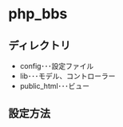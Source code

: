 # php_bbs

## ディレクトリ

- config･･･設定ファイル
- lib･･･モデル、コントローラー
- public_html･･･ビュー

## 設定方法

<!-- ### ①DBの作成
phpmyadminからDB(db_bbs)を作成する

### ②DBのユーザー作成
phpmyadminから①で作成したDBにアクセス権限を持つユーザーを作成する

### ③sqlファイルのインポート
/config/table.sqlを①で作成したDBにインポートし、テーブルを作成する

### ④config.phpの設定
/config/config.phpのDBの接続先と、SITE_URLの情報を書き換える -->

